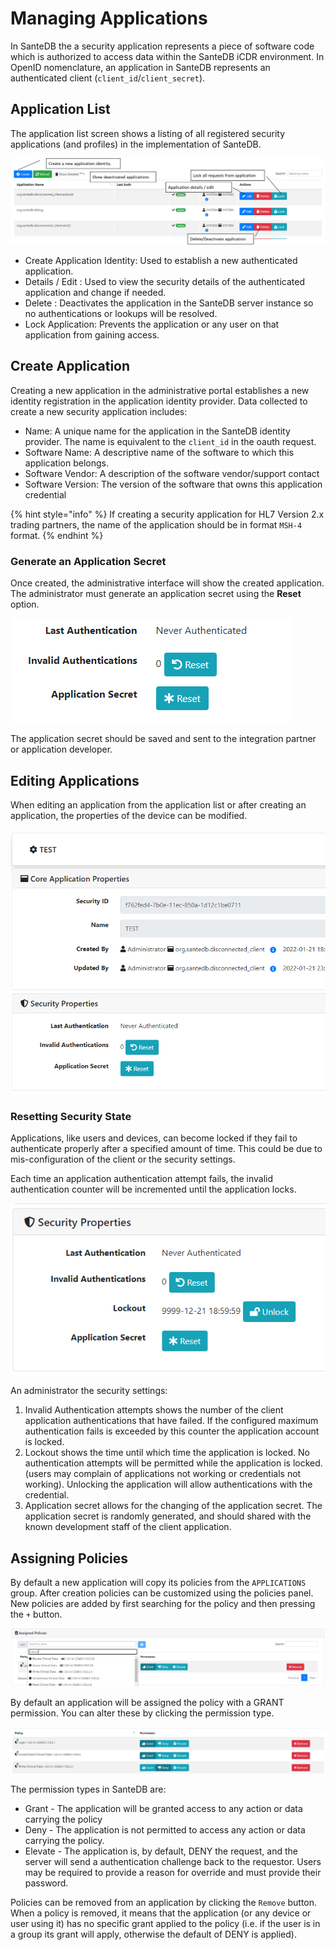 # Managing Applications

In SanteDB the a security application represents a piece of software code which is authorized to access data within the SanteDB iCDR environment. In OpenID nomenclature, an application in SanteDB represents an authenticated client (`client_id`/`client_secret`).

## Application List

The application list screen shows a listing of all registered security applications (and profiles) in the implementation of SanteDB.&#x20;

![](<../../../../.gitbook/assets/image (425).png>)

* Create Application Identity: Used to establish a new authenticated application.
* Details / Edit : Used to view the security details of the authenticated application and change if needed.
* Delete : Deactivates the application in the SanteDB server instance so no authentications or lookups will be resolved.
* Lock Application: Prevents the application or any user on that application from gaining access.

## Create Application

Creating a new application in the administrative portal establishes a new identity registration in the application identity provider. Data collected to create a new security application includes:

* Name: A unique name for the application in the SanteDB identity provider. The name is equivalent to the `client_id` in the oauth request.
* Software Name: A descriptive name of the software to which this application belongs.
* Software Vendor: A description of the software vendor/support contact&#x20;
* Software Version: The version of the software that owns this application credential

{% hint style="info" %}
If creating a security application for HL7 Version 2.x trading partners, the name of the application should be in format `MSH-4` format.
{% endhint %}

### Generate an Application Secret

Once created, the administrative interface will show the created application. The administrator must generate an application secret using the **Reset** option.

![](<../../../../.gitbook/assets/image (448).png>)

The application secret should be saved and sent to the integration partner or application developer.

## Editing Applications

When editing an application from the application list or after creating an application, the properties of the device can be modified.

![](<../../../../.gitbook/assets/image (441) (1).png>)

### Resetting Security State

Applications, like users and devices, can become locked if they fail to authenticate properly after a specified amount of time. This could be due to mis-configuration of the client or the security settings.&#x20;

Each time an application authentication attempt fails, the invalid authentication counter will be incremented until the application locks.&#x20;

![](<../../../../.gitbook/assets/image (443) (1) (1).png>)

An administrator the security settings:

1. Invalid Authentication attempts shows the number of the client application authentications that have failed. If the configured maximum authentication fails is exceeded by this counter the application account is locked.
2. Lockout shows the time until which time the application is locked. No authentication attempts will be permitted while the application is locked. (users may complain of applications not working or credentials not working). Unlocking the application will allow authentications with the credential.
3. Application secret allows for the changing of the application secret. The application secret is randomly generated, and should shared with the known development staff of the client application.

## Assigning Policies

By default a new application will copy its policies from the `APPLICATIONS` group. After creation policies can be customized using the policies panel. New policies are added by first searching for the policy and then pressing the `+` button.&#x20;

![](<../../../../.gitbook/assets/image (438) (1) (1) (1).png>)

By default an application will be assigned the policy with a GRANT permission. You can alter these by clicking the permission type.

![](<../../../../.gitbook/assets/image (433) (1) (1) (1) (1).png>)

The permission types in SanteDB are:

* Grant - The application will be granted access to any action or data carrying the policy
* Deny - The application is not permitted to access any action or data carrying the policy.
* Elevate - The application is, by default, DENY the request, and the server will send a authentication challenge back to the requestor. Users may be required to provide a reason for override and must provide their password.

Policies can be removed from an application by clicking the `Remove` button. When a policy is removed, it means that the application (or any device or user using it) has no specific grant applied to the policy (i.e. if the user is in a group its grant will apply, otherwise the default of DENY is applied).
